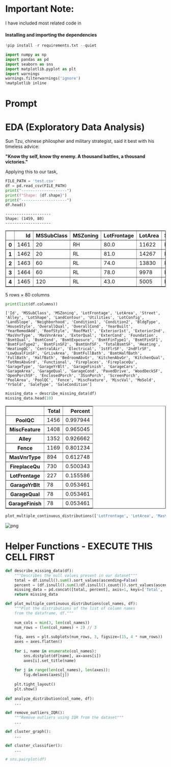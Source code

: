 # Important Note:
I have included most related code in 

#### Installing and importing the dependencies


```python
!pip install -r requirements.txt --quiet
```


```python
import numpy as np
import pandas as pd
import seaborn as sns
import matplotlib.pyplot as plt
import warnings
warnings.filterwarnings('ignore')
%matplotlib inline
```

# Prompt

# EDA (Exploratory Data Analysis)

<!-- "Victorious warriors win first and then go to war, while defeated warriors go to war first and then seek to win." - Sun Tzu, author of the Art of War. 
 -->
Sun Tzu, chinese philospher and military strategist, said it best with his timeless advice: 

**"Know thy self, know thy enemy. A thousand battles, a thousand victories."**

Applying this to our task, 

<!-- The COMMANDER stands for the virtues of wisdom, sincerity, benevolence, courage and strictness.
 -->



```python
FILE_PATH = 'test.csv'
df = pd.read_csv(FILE_PATH)
print("--------------------")
print(f"Shape: {df.shape}")
print("--------------------")
df.head()
```

    --------------------
    Shape: (1459, 80)
    --------------------





<div>
<style scoped>
    .dataframe tbody tr th:only-of-type {
        vertical-align: middle;
    }

    .dataframe tbody tr th {
        vertical-align: top;
    }

    .dataframe thead th {
        text-align: right;
    }
</style>
<table border="1" class="dataframe">
  <thead>
    <tr style="text-align: right;">
      <th></th>
      <th>Id</th>
      <th>MSSubClass</th>
      <th>MSZoning</th>
      <th>LotFrontage</th>
      <th>LotArea</th>
      <th>Street</th>
      <th>Alley</th>
      <th>LotShape</th>
      <th>LandContour</th>
      <th>Utilities</th>
      <th>...</th>
      <th>ScreenPorch</th>
      <th>PoolArea</th>
      <th>PoolQC</th>
      <th>Fence</th>
      <th>MiscFeature</th>
      <th>MiscVal</th>
      <th>MoSold</th>
      <th>YrSold</th>
      <th>SaleType</th>
      <th>SaleCondition</th>
    </tr>
  </thead>
  <tbody>
    <tr>
      <th>0</th>
      <td>1461</td>
      <td>20</td>
      <td>RH</td>
      <td>80.0</td>
      <td>11622</td>
      <td>Pave</td>
      <td>NaN</td>
      <td>Reg</td>
      <td>Lvl</td>
      <td>AllPub</td>
      <td>...</td>
      <td>120</td>
      <td>0</td>
      <td>NaN</td>
      <td>MnPrv</td>
      <td>NaN</td>
      <td>0</td>
      <td>6</td>
      <td>2010</td>
      <td>WD</td>
      <td>Normal</td>
    </tr>
    <tr>
      <th>1</th>
      <td>1462</td>
      <td>20</td>
      <td>RL</td>
      <td>81.0</td>
      <td>14267</td>
      <td>Pave</td>
      <td>NaN</td>
      <td>IR1</td>
      <td>Lvl</td>
      <td>AllPub</td>
      <td>...</td>
      <td>0</td>
      <td>0</td>
      <td>NaN</td>
      <td>NaN</td>
      <td>Gar2</td>
      <td>12500</td>
      <td>6</td>
      <td>2010</td>
      <td>WD</td>
      <td>Normal</td>
    </tr>
    <tr>
      <th>2</th>
      <td>1463</td>
      <td>60</td>
      <td>RL</td>
      <td>74.0</td>
      <td>13830</td>
      <td>Pave</td>
      <td>NaN</td>
      <td>IR1</td>
      <td>Lvl</td>
      <td>AllPub</td>
      <td>...</td>
      <td>0</td>
      <td>0</td>
      <td>NaN</td>
      <td>MnPrv</td>
      <td>NaN</td>
      <td>0</td>
      <td>3</td>
      <td>2010</td>
      <td>WD</td>
      <td>Normal</td>
    </tr>
    <tr>
      <th>3</th>
      <td>1464</td>
      <td>60</td>
      <td>RL</td>
      <td>78.0</td>
      <td>9978</td>
      <td>Pave</td>
      <td>NaN</td>
      <td>IR1</td>
      <td>Lvl</td>
      <td>AllPub</td>
      <td>...</td>
      <td>0</td>
      <td>0</td>
      <td>NaN</td>
      <td>NaN</td>
      <td>NaN</td>
      <td>0</td>
      <td>6</td>
      <td>2010</td>
      <td>WD</td>
      <td>Normal</td>
    </tr>
    <tr>
      <th>4</th>
      <td>1465</td>
      <td>120</td>
      <td>RL</td>
      <td>43.0</td>
      <td>5005</td>
      <td>Pave</td>
      <td>NaN</td>
      <td>IR1</td>
      <td>HLS</td>
      <td>AllPub</td>
      <td>...</td>
      <td>144</td>
      <td>0</td>
      <td>NaN</td>
      <td>NaN</td>
      <td>NaN</td>
      <td>0</td>
      <td>1</td>
      <td>2010</td>
      <td>WD</td>
      <td>Normal</td>
    </tr>
  </tbody>
</table>
<p>5 rows × 80 columns</p>
</div>




```python
print(list(df.columns))
```

    ['Id', 'MSSubClass', 'MSZoning', 'LotFrontage', 'LotArea', 'Street', 'Alley', 'LotShape', 'LandContour', 'Utilities', 'LotConfig', 'LandSlope', 'Neighborhood', 'Condition1', 'Condition2', 'BldgType', 'HouseStyle', 'OverallQual', 'OverallCond', 'YearBuilt', 'YearRemodAdd', 'RoofStyle', 'RoofMatl', 'Exterior1st', 'Exterior2nd', 'MasVnrType', 'MasVnrArea', 'ExterQual', 'ExterCond', 'Foundation', 'BsmtQual', 'BsmtCond', 'BsmtExposure', 'BsmtFinType1', 'BsmtFinSF1', 'BsmtFinType2', 'BsmtFinSF2', 'BsmtUnfSF', 'TotalBsmtSF', 'Heating', 'HeatingQC', 'CentralAir', 'Electrical', '1stFlrSF', '2ndFlrSF', 'LowQualFinSF', 'GrLivArea', 'BsmtFullBath', 'BsmtHalfBath', 'FullBath', 'HalfBath', 'BedroomAbvGr', 'KitchenAbvGr', 'KitchenQual', 'TotRmsAbvGrd', 'Functional', 'Fireplaces', 'FireplaceQu', 'GarageType', 'GarageYrBlt', 'GarageFinish', 'GarageCars', 'GarageArea', 'GarageQual', 'GarageCond', 'PavedDrive', 'WoodDeckSF', 'OpenPorchSF', 'EnclosedPorch', '3SsnPorch', 'ScreenPorch', 'PoolArea', 'PoolQC', 'Fence', 'MiscFeature', 'MiscVal', 'MoSold', 'YrSold', 'SaleType', 'SaleCondition']



```python
missing_data = describe_missing_data(df)
missing_data.head(10)
```




<div>
<style scoped>
    .dataframe tbody tr th:only-of-type {
        vertical-align: middle;
    }

    .dataframe tbody tr th {
        vertical-align: top;
    }

    .dataframe thead th {
        text-align: right;
    }
</style>
<table border="1" class="dataframe">
  <thead>
    <tr style="text-align: right;">
      <th></th>
      <th>Total</th>
      <th>Percent</th>
    </tr>
  </thead>
  <tbody>
    <tr>
      <th>PoolQC</th>
      <td>1456</td>
      <td>0.997944</td>
    </tr>
    <tr>
      <th>MiscFeature</th>
      <td>1408</td>
      <td>0.965045</td>
    </tr>
    <tr>
      <th>Alley</th>
      <td>1352</td>
      <td>0.926662</td>
    </tr>
    <tr>
      <th>Fence</th>
      <td>1169</td>
      <td>0.801234</td>
    </tr>
    <tr>
      <th>MasVnrType</th>
      <td>894</td>
      <td>0.612748</td>
    </tr>
    <tr>
      <th>FireplaceQu</th>
      <td>730</td>
      <td>0.500343</td>
    </tr>
    <tr>
      <th>LotFrontage</th>
      <td>227</td>
      <td>0.155586</td>
    </tr>
    <tr>
      <th>GarageYrBlt</th>
      <td>78</td>
      <td>0.053461</td>
    </tr>
    <tr>
      <th>GarageQual</th>
      <td>78</td>
      <td>0.053461</td>
    </tr>
    <tr>
      <th>GarageFinish</th>
      <td>78</td>
      <td>0.053461</td>
    </tr>
  </tbody>
</table>
</div>




```python
plot_multiple_continuous_distributions(['LotFrontage', 'LotArea', 'MasVnrArea'], df)
```


    
![png](output_10_0.png)
    


# Helper Functions - EXECUTE THIS CELL FIRST


```python
def describe_missing_data(df):
    """Describes the null values present in our dataset"""
    total = df.isnull().sum().sort_values(ascending=False)
    percent = (df.isnull().sum()/df.isnull().count()).sort_values(ascending=False)
    missing_data = pd.concat([total, percent], axis=1, keys=['Total', 'Percent'])
    return missing_data

def plot_multiple_continuous_distributions(col_names, df):
    """Plot the distributions of the list of column names 
    from the dataframe, df."""
    
    num_cols = min(3, len(col_names))
    num_rows = (len(col_names) + 2) // 3  
    
    fig, axes = plt.subplots(num_rows, 3, figsize=(15, 4 * num_rows))
    axes = axes.flatten()
    
    for i, name in enumerate(col_names):
        sns.distplot(df[name], ax=axes[i])
        axes[i].set_title(name)
    
    for j in range(len(col_names), len(axes)):
        fig.delaxes(axes[j])
    
    plt.tight_layout()
    plt.show()
    
def analyze_distribution(col_name, df): 
    ...
    
def remove_outliers_IQR():
    """Remove outliers using IQR from the dataset"""
    ...

def cluster_graph():
    ...

def cluster_classifier():
    ...

# sns.pairplot(df)

```


```python

```
